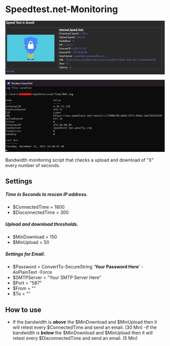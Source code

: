 # Speedtest.net-Monitoring
<p align="center">
  <img src="https://github.com/Tachaeon/Speedtest.net-Monitoring/blob/main/images/email.png" />
</p>
<p align="center">
  <img src="https://github.com/Tachaeon/Speedtest.net-Monitoring/blob/main/images/output.png" />
</p>
Bandwidth monitoring script that checks a upload and download of "X" every number of seconds.

## Settings
##### Time in Seconds to rescan IP address.
- $ConnectedTime = 1800
- $DisconnectedTime = 300

##### Upload and download thresholds.
- $MinDownload = 150
- $MinUpload = 50

##### Settings for Email.
- $Password = ConvertTo-SecureString '**Your Password Here**' -AsPlainText -Force
- $SMTPServer = "Your SMTP Server Here"
- $Port = "587"
- $From = ""
- $To = ""

## How to use
- If the bandwidth is **_above_** the $MinDownload and $MinUpload then it will retest every $ConnectedTime and send an email. (30 Min)
 -If the bandwidth is **_below_** the $MinDownload and $MinUpload then it will retest every $DisconnectedTime and send an email. (5 Min)
